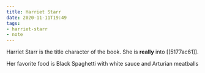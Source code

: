 ```yaml
---
title: Harriet Starr
date: 2020-11-11T19:49
tags:
- harriet-starr
- note
---
```


Harriet Starr is the title character of the book. She is **really** into [[5177ac61]].

Her favorite food is Black Spaghetti with white sauce and Arturian meatballs

